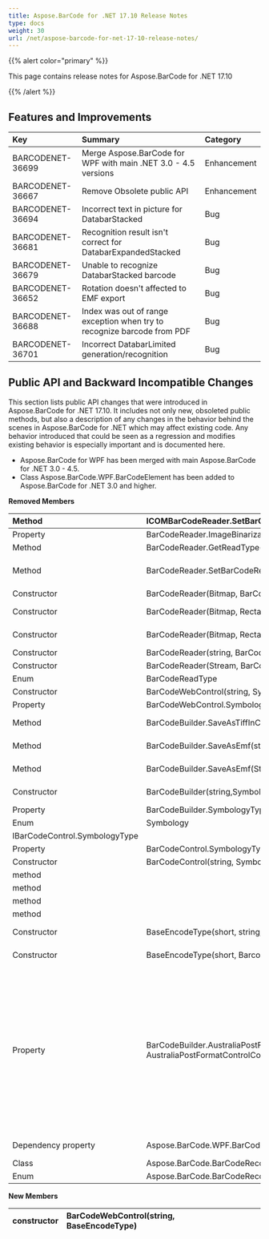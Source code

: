 ```yaml
---
title: Aspose.BarCode for .NET 17.10 Release Notes
type: docs
weight: 30
url: /net/aspose-barcode-for-net-17-10-release-notes/
---
```


{{% alert color="primary" %}} 

This page contains release notes for Aspose.BarCode for .NET 17.10

{{% /alert %}} 
## **Features and Improvements**

|**Key**|**Summary**|**Category**|
| :- | :- | :- |
|BARCODENET-36699|Merge Aspose.BarCode for WPF with main .NET 3.0 - 4.5 versions|Enhancement|
|BARCODENET-36667|Remove Obsolete public API|Enhancement|
|BARCODENET-36694|Incorrect text in picture for DatabarStacked|Bug|
|BARCODENET-36681|Recognition result isn't correct for DatabarExpandedStacked|Bug|
|BARCODENET-36679|Unable to recognize DatabarStacked barcode|Bug|
|BARCODENET-36652|Rotation doesn't affected to EMF export|Bug|
|BARCODENET-36688|Index was out of range exception when try to recognize barcode from PDF|Bug|
|BARCODENET-36701|Incorrect DatabarLimited generation/recognition|Bug|
## **Public API and Backward Incompatible Changes**
This section lists public API changes that were introduced in Aspose.BarCode for .NET 17.10. It includes not only new, obsoleted public methods, but also a description of any changes in the behavior behind the scenes in Aspose.BarCode for .NET which may affect existing code. Any behavior introduced that could be seen as a regression and modifies existing behavior is especially important and is documented here.

- Aspose.BarCode for WPF has been merged with main Aspose.BarCode for .NET 3.0 - 4.5.
- Class Aspose.BarCode.WPF.BarCodeElement has been added to Aspose.BarCode for .NET 3.0 and higher.

**Removed Members**

|Method|ICOMBarCodeReader.SetBarCodeReadType|Please use ICOMBarCodeReader.SetBarCodeReadType|
| :- | :- | :- |
|Property|BarCodeReader.ImageBinarizationHints|Please use ManualHints and RecognitionMode|
|Method|BarCodeReader.GetReadType()|Please use BarCodeReader.GetCodeType()|
|Method|BarCodeReader.SetBarCodeReadType()|Please use BarCodeReader.SetBarCodeReadType(BaseDecodeType type)|
|Constructor|BarCodeReader(Bitmap, BarCodeReadType)|Please use BarCodeReader(Bitmap, BaseDecodeType)|
|Constructor|BarCodeReader(Bitmap, Rectangle, BarCodeReadType)|Please use BarCodeReader(Bitmap, Rectangle, BaseDecodeType)|
|Constructor|BarCodeReader(Bitmap, Rectangle[], BarCodeReadType)|Please use BarCodeReader(Bitmap, Rectangle[], BaseDecodeType)|
|Constructor|BarCodeReader(string, BarCodeReadType)|Please use BarCodeReader(string, BaseDecodeType)|
|Constructor|BarCodeReader(Stream, BarCodeReadType)|Please use BarCodeReader(Stream, BaseDecodeType)|
|Enum|BarCodeReadType|Please use class DecodeType|
|Constructor|BarCodeWebControl(string, Symbology)|Please use BarCodeWebControl(string, BaseEncodeType)|
|Property|BarCodeWebControl.SymbologyType|Please use BarCodeWebControl.EncodeType|
|Method|BarCodeBuilder.SaveAsTiffInCMYK|Please use BarCodeBuilder.Save(string, BarCodeImageFormat.TiffInCmyk)|
|Method|BarCodeBuilder.SaveAsEmf(string)|Please use BarCodeBuilder.Save(string, BarCodeImageFormat.Emf)|
|Method|BarCodeBuilder.SaveAsEmf(Stream)|Please use BarCodeBuilder.Save(Stream, BarCodeImageFormat.Emf)|
|Constructor|BarCodeBuilder(string,Symbology)|Please use BarCodeBuilder(string codeText, BaseEncodeType type)|
|Property|BarCodeBuilder.SymbologyType|Please use BarCodeBuilder.EncodeType|
|Enum|Symbology|Please use class EncodeTypes|
|IBarCodeControl.SymbologyType| |Please use IBarCodeControl.EncodeType|
|Property|BarCodeControl.SymbologyType|Please use BarCodeControl.EncodeType|
|Constructor|BarCodeControl(string, Symbology)|Please use BarCodeControl(string, BaseEncodeType)|
|method| |BaseDecodeType.Convert(BarCodeReadType)|
|method| |BaseDecodeType.Convert(BaseDecodeType)|
|method| |BaseDecodeType.ConvertSingle(SingleDecodeType)|
|method| |BaseDecodeType.ConvertMulty(MultyDecodeType)|
|Constructor|BaseEncodeType(short, string, BarcodeClassifications)|Please use predefined supported encode types from class EncodeType|
|Constructor|BaseEncodeType(short, BarcodeClassifications)|Please use predefined supported encode types from class EncodeType|
|Property|BarCodeBuilder.AustraliaPostFormatControlCode and enum AustraliaPostFormatControlCode|<p>Please include format control code into the BarCodeBuilder.CodeText (e.g. builder.CodeText = \"1112345678\")<br>Following format codes are available in AustraliaPostFormat:</p><p>- Standard Customer BarCode - "0101"</p><p>- Reply Paid BarCode - "1112"</p><p>- Customer BarCode 2 - "1230"</p><p>- Customer BarCode 3 - "2002"</p><p>- Routing BarCode - "2221"</p><p>- Redirection - "3002"</p>|
|Dependency property|Aspose.BarCode.WPF.BarCodeElement.SymbologyTypeProperty|Please use Aspose.BarCode.WPF.BarCodeElement.EncodeTypeProperty|
|Class|Aspose.BarCode.BarCodeRecognition.Common.Algorithms.HistogramStatistic|has been removed as useless|
|Enum|Aspose.BarCode.BarCodeRecognition.RecognitionHints.ImageBinarization|has been removed as useless|

**New Members**

|constructor|BarCodeWebControl(string, BaseEncodeType)| |
| :- | :- | :- |

